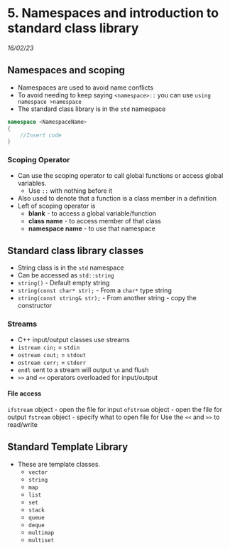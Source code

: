 # 5. Namespaces and introduction to standard class library
_16/02/23_

## Namespaces and scoping
- Namespaces are used to avoid name conflicts
- To avoid needing to keep saying `<namespace>::` you can use `using namespace >namespace`
- The standard class library is in the `std` namespace

```c++
namespace <NamespaceName>
{
	//Insert code
}
```

### Scoping Operator
- Can use the scoping operator to call global functions or access global variables.
	- Use `::` with nothing before it
- Also used to denote that a function is a class member in a definition
- Left of scoping operator is 
	- **blank** - to access a global variable/function
	- **class name** - to access member of that class
	- **namespace name** - to use that namespace

## Standard class library classes
- String class is in the `std` namespace
- Can be accessed as `std::string`
- `string()` - Default empty string
- `string(const char* str);` - From a `char*` type string
- `string(const string& str);` - From another string - copy the constructor

### Streams
- C++ input/output classes use streams
- `istream cin;` = `stdin`
- `ostream cout;` = `stdout`
- `ostream cerr;` = `stderr`
- `endl` sent to a stream will output `\n` and flush
- `>>` and `<<` operators overloaded for input/output

#### File access
`ifstream` object - open the file for input
`ofstream` object - open the file for output
`fstream` object - specify what to open file for
Use the `<<` and `>>` to read/write

## Standard Template Library
- These are template classes.
	- `vector`
	- `string`
	- `map`
	- `list`
	- `set`
	- `stack`
	- `queue`
	- `deque`
	- `multimap`
	- `multiset`